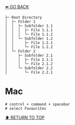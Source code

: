 [⬅️ GO BACK](https://github.com/monsterchick/Commands)

```
├─ Root Directory
│  ├─ Folder 1
│  │  ├─ Subfolder 1.1
│  │  │  ├─ File 1.1.1
│  │  │  └─ File 1.1.2
│  │  └─ Subfolder 1.2
│  │     ├─ File 1.2.1
│  │     └─ File 1.2.2
│  └─ Folder 2
│     ├─ Subfolder 2.1
│     │  ├─ File 2.1.1
│     │  └─ File 2.1.2
│     └─ Subfolder 2.2
│        └─ File 2.2.1

```

# Mac
```
# control + command + spacebar
# select Favourites
```
[⬆️ RETURN TO TOP](#top)
